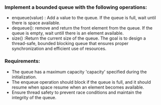 ### Implement a bounded queue with the following operations:

- enqueue(value) : Add a value to the queue. If the queue is full, wait until there is space available.
- dequeue(): remove and return the front element from the queue. If the queue is empty, wait untill there is an element available.
- size() :Return the current size of the queue. The goal is to design a thread-safe, bounded blocking queue that ensures proper synchronization and efficient use of resources.

### Requirements:
- The queue has a maximum capacity 'capacity' specified during the initialization.
- The enqueue operation should block if the queue is full, and it should resume when space resume when an element becomes available.
- Ensure thread safety to prevent race conditions and maintain the integrity of the queue.
